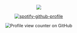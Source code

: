 <p align="center"> <img src="https://file.garden/ZzJjw_qAQWlqvRp7/qscdkj.jpg"> </p align="center"> 
<p align="center"><a href="https://github.com/kittinan/spotify-github-profile"><img src="https://spotify-github-profile.kittinanx.com/api/view?uid=9uakdpdzfsyci0nl7rapuzuiw&amp;cover_image=true&amp;theme=novatorem&amp;show_offline=true&amp;background_color=ffffff&amp;interchange=false&amp;bar_color=34b73c&amp;bar_color_cover=false" alt="spotify-github-profile"></a></p align="center"> 
<p align="center"><img src="https://komarev.com/ghpvc/?username=hamster48&amp;color=fa172c" alt="Profile view counter on GitHub"></p align="center"> 



